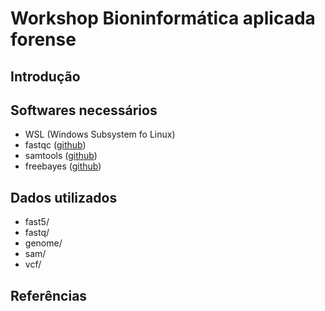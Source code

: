 # Workshop Bioninformática aplicada forense


## Introdução

## Softwares necessários
- WSL (Windows Subsystem fo Linux)
- fastqc ([github](https://github.com/s-andrews/FastQC))
- samtools ([github](https://github.com/samtools/samtools))
- freebayes ([github](https://github.com/freebayes/freebayes))
## Dados utilizados
- fast5/
- fastq/
- genome/
- sam/
- vcf/

## Referências
